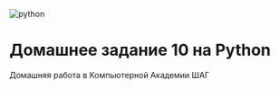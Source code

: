 ![python](https://img.shields.io/badge/Python-blue.svg?style==flat)
# Домашнее задание 10 на Python 
Домашняя работа в Компьютерной Академии ШАГ
